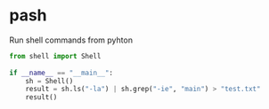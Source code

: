 # pash
Run shell commands from pyhton

```python
from shell import Shell
    
if __name__ == "__main__":
    sh = Shell()
    result = sh.ls("-la") | sh.grep("-ie", "main") > "test.txt"
    result()
```
